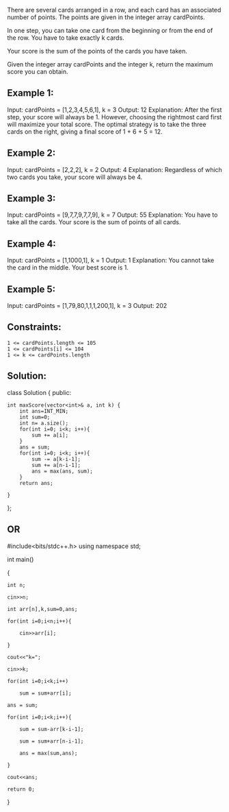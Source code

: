 There are several cards arranged in a row, and each card has an associated number of points. The points are given in the integer array cardPoints.

In one step, you can take one card from the beginning or from the end of the row. You have to take exactly k cards.

Your score is the sum of the points of the cards you have taken.

Given the integer array cardPoints and the integer k, return the maximum score you can obtain.

 

Example 1:
----
Input: cardPoints = [1,2,3,4,5,6,1], k = 3
Output: 12
Explanation: After the first step, your score will always be 1. However, choosing the rightmost card first will maximize your total score. The optimal strategy is to take the three cards on the right, giving a final score of 1 + 6 + 5 = 12.

Example 2:
----
Input: cardPoints = [2,2,2], k = 2
Output: 4
Explanation: Regardless of which two cards you take, your score will always be 4.

Example 3:
----
Input: cardPoints = [9,7,7,9,7,7,9], k = 7
Output: 55
Explanation: You have to take all the cards. Your score is the sum of points of all cards.

Example 4:
---
Input: cardPoints = [1,1000,1], k = 1
Output: 1
Explanation: You cannot take the card in the middle. Your best score is 1. 

Example 5:
----
Input: cardPoints = [1,79,80,1,1,1,200,1], k = 3
Output: 202

 

Constraints:
----

    1 <= cardPoints.length <= 105
    1 <= cardPoints[i] <= 104
    1 <= k <= cardPoints.length

Solution:
-----

class Solution {
public:

    int maxScore(vector<int>& a, int k) {
        int ans=INT_MIN;
        int sum=0;
        int n= a.size();
        for(int i=0; i<k; i++){
            sum += a[i];
        }
        ans = sum;
        for(int i=0; i<k; i++){
            sum -= a[k-i-1];
            sum += a[n-i-1];
            ans = max(ans, sum);
        }
        return ans;
        
    }
   };
   
   OR
   ---
   
   #include<bits/stdc++.h>
using namespace std;

int main()

{

    int n;
    
    cin>>n;
    
    int arr[n],k,sum=0,ans;
    
    for(int i=0;i<n;i++){
    
        cin>>arr[i];
        
    }
    
    cout<<"k=";
    
    cin>>k;
    
    for(int i=0;i<k;i++)
    
        sum = sum+arr[i];
        
    ans = sum;
    
    for(int i=0;i<k;i++){
    
        sum = sum-arr[k-i-1];
        
        sum = sum+arr[n-i-1];
        
        ans = max(sum,ans);
        
    }
    
    cout<<ans;
    
    return 0;
    
}
